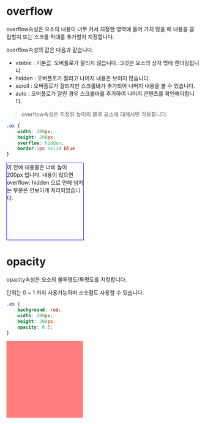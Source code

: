 # overflow

overflow속성은 요소의 내용이 너무 커서 지정한 영역에 들어 가지 않을 때 내용을 클립할지 또는 스크롤 막대를 추가할지 지정합니다.

overflow속성의 값은 다음과 같습니다.

- visible : 기본값. 오버플로가 잘리지 않습니다. 그것은 요소의 상자 밖에 렌더링됩니다.
- hidden : 오버플로가 잘리고 나머지 내용은 보이지 않습니다.
- scroll : 오버플로가 잘리지만 스크롤바가 추가되어 나머지 내용을 볼 수 있습니다.
- auto : 오버플로가 잘린 경우 스크롤바를 추가하여 나머지 콘텐츠를 확인해야합니다.

> overflow속성은 지정된 높이의 블록 요소에 대해서만 작동합니다.


```css
.ex {
    width: 200px;
    height: 200px;
    overflow: hidden;
    border:1px solid blue
}
```

<div style="width:200px; height:200px; overflow:hidden; border:1px solid blue">이 안에 내용물은 너비 높이 200px 입니다. 내용이 많으면 overflow: hidden 으로 인해 넘치는 부분은 안보이게 처리되었습니다.</div>









# opacity

opacity속성은 요소의 불투명도/투명도를 지정합니다.

단위는 0 ~ 1 까지 사용가능하며 소숫점도 사용할 수 있습니다.

```css
.ex {
    background: red;
    width: 200px;
    height: 200px;
    opacity: 0.5;
}
```

<div style="width:200px; height: 200px; background: red; opacity: 0.5;"></div>








